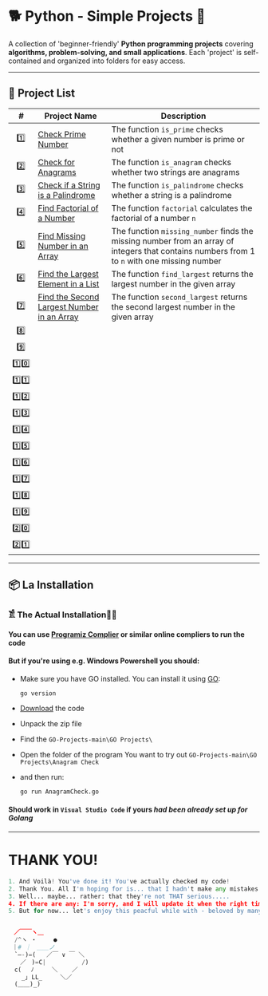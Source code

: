 # 🐕 Python - Simple Projects 🚀  

A collection of 'beginner-friendly' **Python programming projects** covering **algorithms, problem-solving, and small applications**. Each 'project' is self-contained and organized into folders for easy access.  

---

## 📂 Project List  

| #  | Project Name               | Description |
|----|----------------------------|-------------|
|‎  ‎ 1️⃣ |[Check Prime Number](https://github.com/JakubStachh/Python-Projects/tree/main/Python%20Projects/Check%20Prime%20Number)|The function `is_prime` checks whether a given number is prime or not|
|‎  ‎ 2️⃣ |[Check for Anagrams](https://github.com/JakubStachh/Python-Projects/tree/main/Python%20Projects/Check%20for%20Anagrams)|The function `is_anagram` checks whether two strings are anagrams|
|‎‎‎  ‎ 3️⃣ |[Check if a String is a Palindrome](https://github.com/JakubStachh/Python-Projects/tree/main/Python%20Projects/Check%20if%20a%20String%20is%20a%20Palindrome)|The function `is_palindrome` checks whether a string is a palindrome|
|‎  ‎ 4️⃣ |[Find Factorial of a Number](https://github.com/JakubStachh/Python-Projects/tree/main/Python%20Projects/Find%20Factorial%20of%20a%20Number)|The function `factorial` calculates the factorial of a number `n`|
|‎  ‎ 5️⃣ |[Find Missing Number in an Array](https://github.com/JakubStachh/Python-Projects/tree/main/Python%20Projects/Find%20Missing%20Number%20in%20an%20Array)|The function `missing_number` finds the missing number from an array of integers that contains numbers from 1 to `n` with one missing number|
|‎  ‎ 6️⃣ |[Find the Largest Element in a List](https://github.com/JakubStachh/Python-Projects/tree/main/Python%20Projects/Find%20the%20Largest%20Element%20in%20a%20List)|The function `find_largest` returns the largest number in the given array|
|‎  ‎ 7️⃣ |[Find the Second Largest Number in an Array](https://github.com/JakubStachh/Python-Projects/tree/main/Python%20Projects/Find%20the%20Second%20Largest%20Number%20in%20an%20Array)|The function `second_largest` returns the second largest number in the given array|
|‎  ‎ 8️⃣ |[]()|
|‎  ‎ 9️⃣ |[]()|
| 1️⃣0️⃣ |[]()|
| 1️⃣1️⃣ |[]()|
| 1️⃣2️⃣ |[]()|
| 1️⃣3️⃣ |[]()|
| 1️⃣4️⃣ |[]()|
| 1️⃣5️⃣ |[]()|
| 1️⃣6️⃣ |[]()|
| 1️⃣7️⃣ |[]()|
| 1️⃣8️⃣ |[]()|
| 1️⃣9️⃣ |[]()|
| 2️⃣0️⃣ |[]()|
| 2️⃣1️⃣ |[]()|


---

## 📦 La Installation

### 𓀃 The Actual Installation🤌🤌

#### You can use [Programiz Complier](https://www.programiz.com/swift/online-compiler/) or similar online compliers to run the code

#### But if you're using e.g. Windows Powershell you should:

- Make sure you have GO installed. You can install it using [GO](https://go.dev/doc/install):

  ```
  go version
  ```
  
- [Download](https://github.com/JakubStachh/GO-Projects/archive/refs/heads/main.zip) the code
- Unpack the zip file
- Find the `GO-Projects-main\GO Projects\`
- Open the folder of the program You want to try out `GO-Projects-main\GO Projects\Anagram Check`
- and then run:
  
  ```sh
  go run AnagramCheck.go
  ```
#### Should work in `Visual Studio Code` if yours *had been already set up for Golang*

---

# THANK YOU!
```python
1. And Voilà! You've done it! You've actually checked my code! 
2. Thank You. All I'm hoping for is... that I hadn't make any mistakes.
3. Well... maybe... rather: that they're not THAT serious.....
4. If there are any: I'm sorry, and I will update it when the right time comes.... 
5. But for now... let's enjoy this peacful while with - beloved by many - EL SNOOPY!!!


ㅤ／￣￣ヽ＿
　/^ヽ ・   　●
 ｜# ｜　＿＿ノ
　`―-)=(   ／￣ ∨ ￣ ＼
　　／ㅤ)=C|          /)
　c(　 ﾉ     ＼    ／
　  _｣ LL_     ＼／
　(＿＿)_)
```

